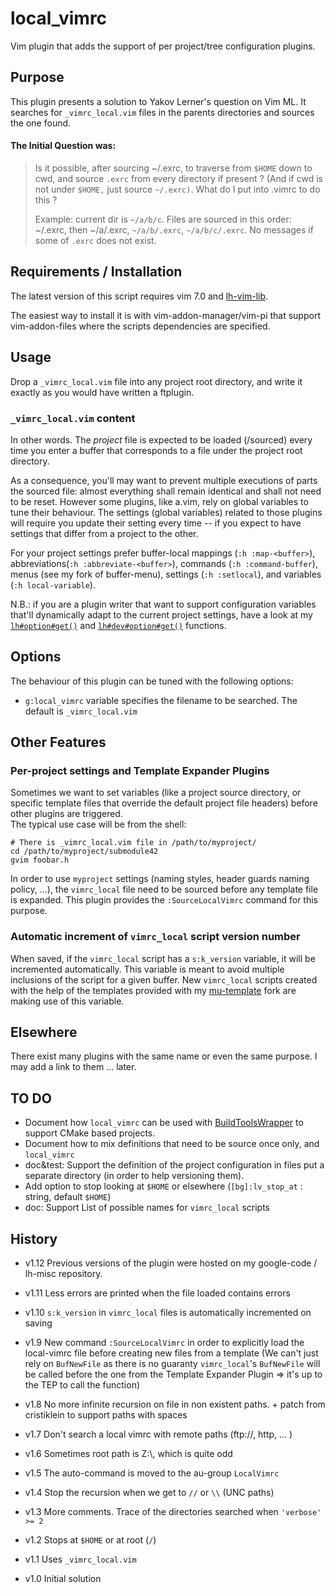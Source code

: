 local_vimrc
===========

Vim plugin that adds the support of per project/tree configuration plugins.

## Purpose

This plugin presents a solution to Yakov Lerner's question on Vim ML.
It searches for `_vimrc_local.vim` files in the parents directories and
sources the one found.

#### The Initial Question was:
> Is it possible, after sourcing ~/.exrc, to traverse from `$HOME` down to cwd,
> and source `.exrc` from every directory if present ?
> (And if cwd is not under `$HOME,` just source `~/.exrc)`.
> What do I put into .vimrc to do this ?
> 
> Example: current dir is `~/a/b/c`. Files are sourced in this order:
> ~/.exrc, then ~/a/.exrc, `~/a/b/.exrc`, `~/a/b/c/.exrc`.
> No messages if some of `.exrc` does not exist.


## Requirements / Installation

The latest version of this script requires vim 7.0 and
[lh-vim-lib](http://code.google.com/p/lh-vim/wiki/lhVimLib).

The easiest way to install it is with vim-addon-manager/vim-pi that support
vim-addon-files where the scripts dependencies are specified.

## Usage

Drop a `_vimrc_local.vim` file into any project root directory, and write it
exactly as you would have written a ftplugin. 

### `_vimrc_local.vim` content

In other words. The _project_ file is expected to be loaded (/sourced)
every time you enter a buffer that corresponds to a file under the project root
directory.

As a consequence, you'll may want to prevent multiple executions of parts the
sourced file: almost everything shall remain identical and shall not need to
be reset. However some plugins, like a.vim, rely on global variables to tune
their behaviour. The settings (global variables) related to those plugins will
require you update their setting every time -- if you expect to have settings
that differ from a project to the other.  

For your project settings prefer buffer-local mappings (`:h :map-<buffer>`),
abbreviations(`:h :abbreviate-<buffer>`), commands (`:h :command-buffer`),
menus (see my fork of buffer-menu), settings (`:h :setlocal`), and variables
(`:h local-variable`).

N.B.: if you are a plugin writer that want to support configuration variables
that'll dynamically adapt to the current project settings, have a look at my
[`lh#option#get()`](http://code.google.com/p/lh-vim/wiki/lhVimLib) and
[`lh#dev#option#get()`](http://code.google.com/p/lh-vim/source/browse/dev/trunk)
functions.

## Options

The behaviour of this plugin can be tuned with the following options:

- `g:local_vimrc` variable specifies the filename to be searched. The default
  is `_vimrc_local.vim`

## Other Features

### Per-project settings and Template Expander Plugins
Sometimes we want to set variables (like a project source directory, or
specific template files that override the default project file headers) before
other plugins are triggered.  
The typical use case will be from the shell:
```
# There is _vimrc_local.vim file in /path/to/myproject/
cd /path/to/myproject/submodule42
gvim foobar.h
```

In order to use `myproject` settings (naming styles, header guards naming
policy, ...), the `vimrc_local` file need to be sourced before any template
file is expanded. 
This plugin provides the `:SourceLocalVimrc` command for this purpose.

### Automatic increment of `vimrc_local` script version number
When saved, if the `vimrc_local` script has a `s:k_version` variable, it will be
incremented automatically. This variable is meant to avoid multiple inclusions 
of the script for a given buffer. New `vimrc_local` scripts created with the
help of the templates provided with my
[mu-template](http://code.google.com/p/lh-vim/wiki/muTemplate) fork are making
use of this variable.


## Elsewhere


There exist many plugins with the same name or even the same purpose. I may add
a link to them ... later. 

## TO DO

- Document how `local_vimrc` can be used with
  [BuildToolsWrapper](http://code.google.com/p/lh-vim/wiki/BTW) to support
  CMake based projects.
- Document how to mix definitions that need to be source once only, and `local_vimrc`
- doc&test: Support the definition of the project configuration in files put a separate
  directory (in order to help versioning them).
- Add option to stop looking at `$HOME` or elsewhere (`[bg]:lv_stop_at` : string,
  default `$HOME`) 
- doc: Support List of possible names for `vimrc_local` scripts

## History

- v1.12   Previous versions of the plugin were hosted on my google-code /
  lh-misc repository. 

- v1.11   Less errors are printed when the file loaded contains errors
- v1.10   `s:k_version` in `vimrc_local` files is automatically incremented on
          saving
- v1.9    New command `:SourceLocalVimrc` in order to explicitly load the
          local-vimrc file before creating new files from a template (We
          can't just rely on `BufNewFile` as there is no guaranty
          `vimrc_local`'s `BufNewFile` will be called before the one from the
          Template Expander Plugin => it's up to the TEP to call the
          function)
- v1.8    No more infinite recursion on file in non existent paths.
          + patch from cristiklein to support paths with spaces
- v1.7    Don't search a local vimrc with remote paths (ftp://, http, ... )
- v1.6    Sometimes root path is Z:\\, which is quite odd
- v1.5    The auto-command is moved to the au-group `LocalVimrc`
- v1.4	Stop the recursion when we get to `//` or `\\` (UNC paths)
- v1.3    More comments.
          Trace of the directories searched when `'verbose' >= 2`
- v1.2	Stops at `$HOME` or at root (`/`)
- v1.1	Uses `_vimrc_local.vim`
- v1.0	Initial solution
